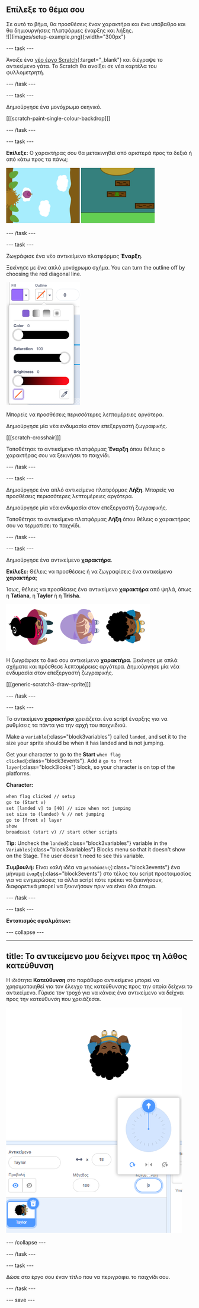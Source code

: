 ## Επίλεξε το θέμα σου

<div style="display: flex; flex-wrap: wrap">
<div style="flex-basis: 200px; flex-grow: 1; margin-right: 15px;">
Σε αυτό το βήμα, θα προσθέσεις έναν χαρακτήρα και ένα υπόβαθρο και θα δημιουργήσεις πλατφόρμες έναρξης και λήξης. 
</div>
<div>
![](images/setup-example.png){:width="300px"}
</div>
</div>

--- task ---

Άνοιξε ένα [νέο έργο Scratch](http://rpf.io/scratch-new){:target="_blank"} και διέγραψε το αντικείμενο γάτα. Το Scratch θα ανοίξει σε νέα καρτέλα του φυλλομετρητή.

--- /task ---

--- task ---

Δημιούργησε ένα μονόχρωμο σκηνικό.

[[[scratch-paint-single-colour-backdrop]]]

--- /task ---

--- task ---

**Επίλεξε:** Ο χαρακτήρας σου θα μετακινηθεί από αριστερά προς τα δεξιά ή από κάτω προς τα πάνω;

![](images/direction-examples.png)

--- /task ---

--- task ---

Ζωγράφισε ένα νέο αντικείμενο πλατφόρμας **Έναρξη**.

Ξεκίνησε με ένα απλό μονόχρωμο σχήμα. You can turn the outline off by choosing the red diagonal line.

![](images/no-outline.png)

Μπορείς να προσθέσεις περισσότερες λεπτομέρειες αργότερα.

Δημιούργησε μία νέα ενδυμασία στον επεξεργαστή ζωγραφικής.

[[[scratch-crosshair]]]

Τοποθέτησε το αντικείμενο πλατφόρμας **Έναρξη** όπου θέλεις ο χαρακτήρας σου να ξεκινήσει το παιχνίδι.

--- /task ---

--- task ---

Δημιούργησε ένα απλό αντικείμενο πλατφόρμας **Λήξη**. Μπορείς να προσθέσεις περισσότερες λεπτομέρειες αργότερα.

Δημιούργησε μία νέα ενδυμασία στον επεξεργαστή ζωγραφικής.

Τοποθέτησε το αντικείμενο πλατφόρμας **Λήξη** όπου θέλεις ο χαρακτήρας σου να τερματίσει το παιχνίδι.

--- /task ---

--- task ---

Δημιούργησε ένα αντικείμενο **χαρακτήρα**.

**Επίλεξε:** Θέλεις να προσθέσεις ή να ζωγραφίσεις ένα αντικείμενο **χαρακτήρα**;

Ίσως, θέλεις να προσθέσεις ένα αντικείμενο **χαρακτήρα** από ψηλά, όπως η **Tatiana**, η **Taylor** ή η **Trisha**.

![Εικόνα αντικειμένων με οπτική γωνία από ψηλά που είναι διαθέσιμα στο scratch](images/top-down-sprites.png)

Η ζωγράφισε το δικό σου αντικείμενο **χαρακτήρα**. Ξεκίνησε με απλά σχήματα και πρόσθεσε λεπτομέρειες αργότερα. Δημιούργησε μία νέα ενδυμασία στον επεξεργαστή ζωγραφικής.

[[[generic-scratch3-draw-sprite]]]

--- /task ---

--- task ---

Το αντικείμενο **χαρακτήρα** χρειάζεται ένα script έναρξης για να ρυθμίσεις τα πάντα για την αρχή του παιχνιδιού.

Make a `variable`{:class="block3variables"} called `landed`, and set it to the size your sprite should be when it has landed and is not jumping.

Get your character to go to the **Start** `when flag clicked`{:class="block3events"}. Add a `go to front layer`{:class="block3looks"} block, so your character is on top of the platforms.

**Character:**

```blocks3
when flag clicked // setup
go to (Start v)
set [landed v] to [40] // size when not jumping
set size to (landed) % // not jumping
go to [front v] layer
show
broadcast (start v) // start other scripts
```

**Tip:** Uncheck the `landed`{:class="block3variables"} variable in the `Variables`{:class="block3variables"} Blocks menu so that it doesn't show on the Stage. The user doesn't need to see this variable.

**Συμβουλή:** Είναι καλή ιδέα να `μεταδώσεις`{:class="block3events"} ένα μήνυμα `έναρξη`{:class="block3events"} στο τέλος του script προετοιμασίας για να ενημερώσεις τα άλλα script πότε πρέπει να ξεκινήσουν, διαφορετικά μπορεί να ξεκινήσουν πριν να είναι όλα έτοιμα.

--- /task ---

--- task ---

**Εντοπισμός σφαλμάτων:**

--- collapse ---

---
title: Το αντικείμενο μου δείχνει προς τη λάθος κατεύθυνση
---

Η ιδιότητα **Κατεύθυνση** στο παράθυρο αντικείμενο μπορεί να χρησιμοποιηθεί για τον έλεγχο της κατεύθυνσης προς την οποία δείχνει το αντικείμενο. Γύρισε τον τροχό για να κάνεις ένα αντικείμενο να δείχνει προς την κατεύθυνση που χρειάζεσαι.

![Το παράθυρο του αντικειμένου με επιλεγμένη την ιδιότητα κατεύθυνσης. Εμφανίζεται ένα αναδυόμενο μενού με έναν τροχό κατεύθυνσης που χρησιμοποιείται για την προσαρμογή της κατεύθυνσης που δείχνει το αντικείμενο.](images/direction-property.png)

--- /collapse ---

--- /task ---

--- task ---

Δώσε στο έργο σου έναν τίτλο που να περιγράφει το παιχνίδι σου.

--- /task ---

--- save ---
